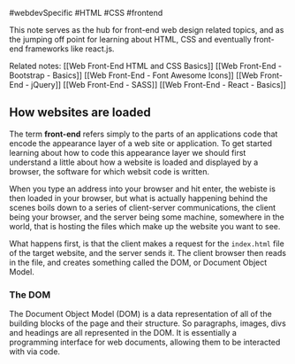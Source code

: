 #webdevSpecific #HTML #CSS #frontend

This note serves as the hub for front-end web design related topics, and as the jumping off point for learning about HTML, CSS and eventually front-end frameworks like react.js.

Related notes:
	[[Web Front-End HTML and CSS Basics]]
	[[Web Front-End - Bootstrap - Basics]]
	[[Web Front-End - Font Awesome Icons]]
	[[Web Front-End - jQuery]]
	[[Web Front-End - SASS]]
	[[Web Front-End - React - Basics]]

## How websites are loaded
The term **front-end** refers simply to the parts of an applications code that encode the appearance layer of a web site or application. To get started learning about how to code this appearance layer we should first understand a little about how a website is loaded and displayed by a browser, the software for which websit code is written.

When you type an address into your browser and hit enter, the webiste is then loaded in your browser, but what is actually happening behind the scenes boils down to a series of client-server communications, the client being your browser, and the server being some machine, somewhere in the world, that is hosting the files which make up the website you want to see.

What happens first, is that the client makes a request for the `index.html` file of the target website, and the server sends it. The client browser then reads in the file, and creates something called the DOM, or Document Object Model.

### The DOM
The Document Object Model (DOM) is a data representation of all of the building blocks of the page and their structure. So paragraphs, images, divs and headings are all represented in the DOM. It is essentially a programming interface for web documents, allowing them to be interacted with via code.